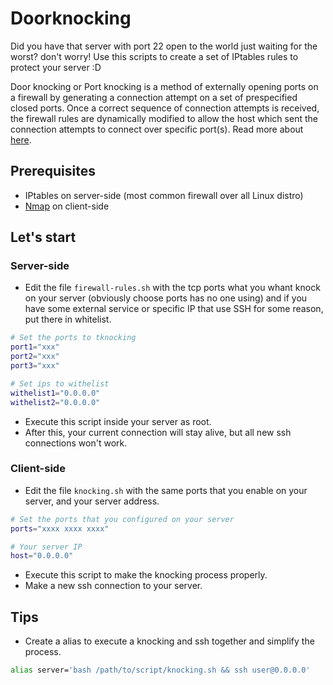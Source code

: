 # Doorknocking

Did you have that server with port 22 open to the world just waiting for the worst? don't worry! Use this scripts to create a set of IPtables rules to protect your server :D

Door knocking or Port knocking is a method of externally opening ports on a firewall by generating a connection attempt on a set of prespecified closed ports. Once a correct sequence of connection attempts is received, the firewall rules are dynamically modified to allow the host which sent the connection attempts to connect over specific port(s). Read more about [here](https://en.wikipedia.org/wiki/Port_knocking).

## Prerequisites

- IPtables on server-side (most common firewall over all Linux distro)
- [Nmap](https://nmap.org) on client-side

## Let's start

### Server-side

- Edit the file `firewall-rules.sh` with the tcp ports what you whant knock on your server (obviously choose ports has no one using) and if you have some external service or specific IP that use SSH for some reason, put there in whitelist.

```bash
# Set the ports to tknocking
port1="xxx"
port2="xxx"
port3="xxx"

# Set ips to withelist
withelist1="0.0.0.0"
withelist2="0.0.0.0"
```

- Execute this script inside your server as root.
- After this, your current connection will stay alive, but all new ssh connections won't work.

### Client-side

- Edit the file `knocking.sh` with the same ports that you enable on your server, and your server address.

```bash
# Set the ports that you configured on your server
ports="xxxx xxxx xxxx"

# Your server IP
host="0.0.0.0"
```

- Execute this script to make the knocking process properly.
- Make a new ssh connection to your server.

## Tips

- Create a alias to execute a knocking and ssh together and simplify the process.

```bash
alias server='bash /path/to/script/knocking.sh && ssh user@0.0.0.0'
```
